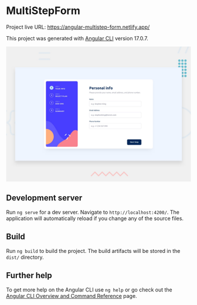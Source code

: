 # MultiStepForm

Project live URL: https://angular-multistep-form.netlify.app/

This project was generated with [Angular CLI](https://github.com/angular/angular-cli) version 17.0.7.

![Design preview for the Multi-step form coding challenge](./design/desktop-preview.jpg)

## Development server

Run `ng serve` for a dev server. Navigate to `http://localhost:4200/`. The application will automatically reload if you change any of the source files.

## Build

Run `ng build` to build the project. The build artifacts will be stored in the `dist/` directory.

## Further help

To get more help on the Angular CLI use `ng help` or go check out the [Angular CLI Overview and Command Reference](https://angular.io/cli) page.
